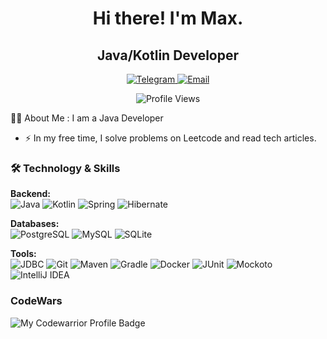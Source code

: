 <h1 align="center"> Hi there! I'm Max. </h1>

<h2 align="center"> Java/Kotlin Developer </h1>
<p align="center">
  <a href="https://t.me/Mr_Brik">
    <img src="https://img.shields.io/badge/Telegram-2CA5E0?style=for-the-badge&logo=telegram&logoColor=white" alt="Telegram"/>
  </a>
  <a href="mailto:maksimbrikun@gmail.com">
    <img src="https://img.shields.io/badge/Email-D14836?style=for-the-badge&logo=gmail&logoColor=white&color=red" alt="Email"/>
  </a> 
</p>

  <p align="center">
  <a>
<img src="https://komarev.com/ghpvc/?username=Mr-Brick1&style=flat-square&color=blue&style=for-the-badge"  alt="Profile Views"/>
  </a>
</p>

👩‍💻 About Me :
 I am a Java Developer
 - ⚡ In my free time, I solve problems on Leetcode and read tech articles.

### 🛠️ Technology & Skills

**Backend:**  
![Java](https://img.shields.io/badge/Java-007396?style=for-the-badge&logo=openjdk&logoColor=white)
![Kotlin](https://img.shields.io/badge/Kotlin-%237F52FF?logo=kotlin&logoColor=white&style=for-the-badge)
![Spring](https://img.shields.io/badge/Spring-%236DB33F?logo=spring&logoColor=white&style=for-the-badge)
![Hibernate](https://img.shields.io/badge/Hibernate-%23BCAE79?logo=hibernate&style=for-the-badge)

**Databases:**  
![PostgreSQL](https://img.shields.io/badge/PostgreSQL-%23336791?logo=postgresql&logoColor=white&style=for-the-badge)
![MySQL](https://img.shields.io/badge/MySQL-%234479A1?logo=mysql&logoColor=white&style=for-the-badge)
![SQLite](https://img.shields.io/badge/SQLite-%23003B57?logo=sqlite&logoColor=white&style=for-the-badge)

**Tools:**  
![JDBC](https://img.shields.io/badge/JDBC-%23D62C2C?style=for-the-badge)
![Git](https://img.shields.io/badge/Git-%23F05032?logo=git&logoColor=white&style=for-the-badge)
![Maven](https://img.shields.io/badge/Maven-%23C71A36?logo=apache-maven&style=for-the-badge)
![Gradle](https://img.shields.io/badge/Gradle-%2302303A??logo=gradle&logoColor=white&style=for-the-badge)
![Docker](https://img.shields.io/badge/Docker-%232496ED?logo=docker&logoColor=white&style=for-the-badge)
![JUnit](https://img.shields.io/badge/JUnit-%2325A162?logo=JUnit5&logoColor=white&style=for-the-badge)
![Mockoto](https://img.shields.io/badge/Mockito-%2300C4CC?style=for-the-badge&logoColor=black&labelColor=black)
![IntelliJ IDEA](https://img.shields.io/badge/IntelliJ_IDEA-%23B731CE?logo=intellij-idea&style=for-the-badge)

<!--### 📊 Activity on GitHub


<p align="center">
  <img src="https://github-readme-stats.vercel.app/api?username=Mr-Brick1&show_icons=true&theme=dark&hide_title=true" alt="GitHub Stats"/>
  <img src="https://github-readme-stats.vercel.app/api/top-langs/?username=Mr-Brick1&layout=compact&theme=dark" alt="Top Languages"/>
</p>
-->

### CodeWars

![My Codewarrior Profile Badge](https://www.codewars.com/users/Mr_brick/badges/large) 


<!--
**Mr-Brick1/Mr-Brick1** is a ✨ _special_ ✨ repository because its `README.md` (this file) appears on your GitHub profile.

Here are some ideas to get you started:

- 🔭 I’m currently working on ...
- 🌱 I’m currently learning ...
- 👯 I’m looking to collaborate on ...
- 🤔 I’m looking for help with ...
- 💬 Ask me about ...
- 📫 How to reach me: ...
- 😄 Pronouns: ...
- ⚡ Fun fact: ...
-->
